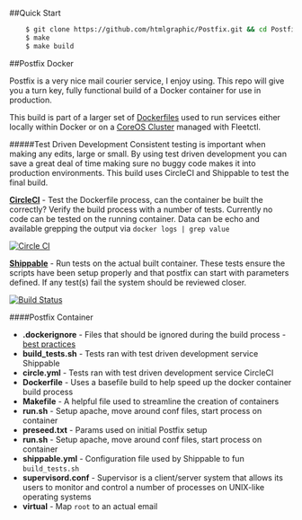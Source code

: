##Quick Start
```bash
    $ git clone https://github.com/htmlgraphic/Postfix.git && cd Postfix
    $ make
    $ make build
```

##Postfix Docker

Postfix is a very nice mail courier service, I enjoy using. This repo will give you a turn key, fully functional build of a Docker container for use in production.

This build is part of a larger set of [Dockerfiles](https://github.com/htmlgraphic/Docker) used to run services either locally within Docker or on a [CoreOS Cluster](https://github.com/htmlgraphic/coreos) managed with Fleetctl.

#####Test Driven Development
Consistent testing is important when making any edits, large or small. By using test driven development you can save a great deal of time making sure no buggy code makes it into production environments. This build uses CircleCI and Shippable to test the final build.

**[CircleCI](https://circleci.com/gh/htmlgraphic/Postfix)** - Test the Dockerfile process, can the container be built the correctly? Verify the build process with a number of tests. Currently no code can be tested on the running container. Data can be echo and available grepping the output via `docker logs | grep value`

[![Circle CI](https://circleci.com/gh/htmlgraphic/Postfix/tree/develop.svg?style=svg&circle-token=b99a13800c40caa2cc8bafa36258acccf038b8aa)](https://circleci.com/gh/htmlgraphic/Postfix/tree/develop)

**[Shippable](https://shippable.com)** - Run tests on the actual built container. These tests ensure the scripts have been setup properly and that postfix can start with parameters defined. If any test(s) fail the system should be reviewed closer.

[![Build Status](https://api.shippable.com/projects/54986113d46935d5fbc0d2ec/badge?branchName=master)](https://app.shippable.com/projects/54986113d46935d5fbc0d2ec/builds/latest)

####Postfix Container
*   **.dockerignore** - Files that should be ignored during the build process - [best practices](https://docs.docker.com/articles/dockerfile_best-practices/#use-a-dockerignore-file)
*   **build_tests.sh** - Tests ran with test driven development service Shippable
*   **circle.yml** - Tests ran with test driven development service CircleCI
*   **Dockerfile** - Uses a basefile build to help speed up the docker container build process
*   **Makefile** - A helpful file used to streamline the creation of containers
*   **run.sh** - Setup apache, move around conf files, start process on container
*   **preseed.txt** - Params used on initial Postfix setup
*   **run.sh** - Setup apache, move around conf files, start process on container
*   **shippable.yml** - Configuration file used by Shippable to fun `build_tests.sh`
*   **supervisord.conf** - Supervisor is a client/server system that allows its users to monitor and control a number of processes on UNIX-like operating systems
*   **virtual** - Map `root` to an actual email

